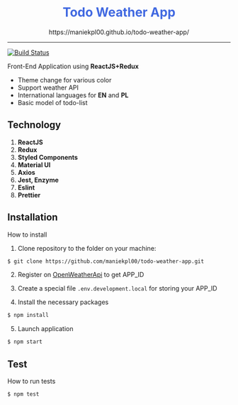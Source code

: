 <h1 align="center" style="color: royalblue">Todo Weather App</h1>

<p align="center">https://maniekpl00.github.io/todo-weather-app/</p>

---

[![Build Status](https://travis-ci.com/maniekpl00/todo-weather-app.svg?token=rJ3SAtmJhibHubV4yKLW&branch=master)](https://travis-ci.com/maniekpl00/todo-weather-app)

Front-End Application using **ReactJS+Redux**

- Theme change for various color
- Support weather API
- International languages for **EN** and **PL**
- Basic model of todo-list


<h2>Technology</h2>

1. **ReactJS**
2. **Redux**
3. **Styled Components**
4. **Material UI**
5. **Axios**
6. **Jest, Enzyme**
7. **Eslint**
8. **Prettier**


<h2>Installation</h2>

How to install

1. Clone repository to the folder on your machine:

```bash
$ git clone https://github.com/maniekpl00/todo-weather-app.git
```

2. Register on [OpenWeatherApi](https://openweathermap.org/api) to get APP_ID

3. Create a special file `.env.development.local` for storing your APP_ID

4. Install the necessary packages

```bash
$ npm install
```

5. Launch application

```bash
$ npm start
```


<h2>Test</h2>

How to run tests

```bash
$ npm test
```
